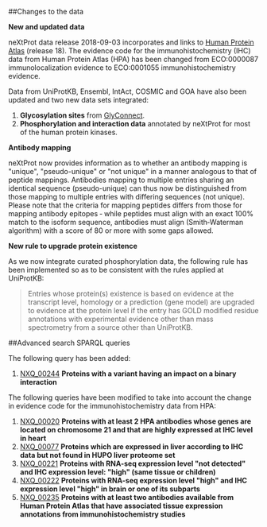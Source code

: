 ##Changes to the data

**New and updated data**

neXtProt data release 2018-09-03 incorporates and links to [Human Protein Atlas](https://www.proteinatlas.org/) (release 18). The evidence code for the immunohistochemistry (IHC) data from Human Protein Atlas (HPA) has been changed from ECO:0000087 immunolocalization evidence to ECO:0001055 immunohistochemistry evidence. 

Data from UniProtKB, Ensembl, IntAct, COSMIC and GOA have also been updated and two new data sets integrated:

1. **Glycosylation sites** from [GlyConnect](https://glyconnect.expasy.org/).
2. **Phosphorylation and interaction data** annotated by neXtProt for most of the human protein kinases.

**Antibody mapping**

neXtProt now provides information as to whether an antibody mapping is "unique", "pseudo-unique" or "not unique" in a manner analogous to that of peptide mappings. Antibodies mapping to multiple entries sharing an identical sequence (pseudo-unique) can thus now be distinguished from those mapping to multiple entries with differing sequences (not unique). Please note that the criteria for mapping peptides differs from those for mapping antibody epitopes &#8208; while peptides must align with an exact 100% match to the isoform sequence, antibodies must align (Smith&#8208;Waterman algorithm) with a score of 80 or more with some gaps allowed.

**New rule to upgrade protein existence**

As we now integrate curated phosphorylation data, the following rule has been implemented so as to be consistent with the rules applied at UniProtKB: 

> Entries whose protein(s) existence is based on evidence at the transcript level, homology or a prediction (gene model) are upgraded to evidence at the protein level if the entry has GOLD modified residue annotations with experimental evidence other than mass spectrometry from a source other than UniProtKB.

##Advanced search SPARQL queries

The following query has been added:

1. [NXQ\_00244](../proteins/search?mode=advanced&queryId=NXQ_00244) **Proteins with a variant having an impact on a binary interaction**

The following queries have been modified to take into account the change in evidence code for the immunohistochemistry data from HPA:

1. [NXQ\_00020](../proteins/search?mode=advanced&queryId=NXQ_00020) **Proteins with at least 2 HPA antibodies whose genes are located on chromosome 21 and that are highly expressed at IHC level in heart**
2. [NXQ\_00077](../proteins/search?mode=advanced&queryId=NXQ_00077) **Proteins which are expressed in liver according to IHC data but not found in HUPO liver proteome set**
3. [NXQ\_00221](../proteins/search?mode=advanced&queryId=NXQ_00221) **Proteins with RNA-seq expression level "not detected" and IHC expression level: "high" (same tissue or children)**
4. [NXQ\_00222](../proteins/search?mode=advanced&queryId=NXQ_00222) **Proteins with RNA-seq expression level "high" and IHC expression level "high" in brain or one of its subparts**
5. [NXQ\_00235](../proteins/search?mode=advanced&queryId=NXQ_00235) **Proteins with at least two antibodies available from Human Protein Atlas that have associated tissue expression annotations from immunohistochemistry studies**
